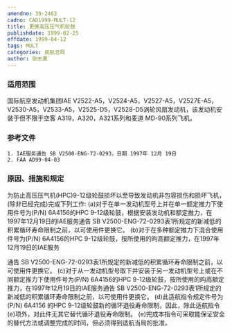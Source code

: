 ```yaml
---
amendno: 39-2463
cadno: CAD1999-MULT-12
title: 更换高压压气机轮鼓
publishdate: 1999-02-25
effdate: 1999-04-12
tags: MULT
categories: 民航总局
author: 张志勇
---
```


### 适用范围 
国际航空发动机集团IAE V2522-A5，V2524-A5，V2527-A5，V2527E-A5，V2530-A5，V2533-A5，V2525-D5，V2528-D5涡轮风扇发动机，该发动机安装于但不限于空客 A319，A320，A321系列和麦道 MD-90系列飞机。

### 参考文件
    1. IAE服务通告 SB V2500-ENG-72-0293，日期 1997年 12月 19日
    2. FAA AD99-04-03 

### 原因、措施和规定 
为防止高压压气机(HPC)9-12级轮鼓损坏以至导致发动机非包容损伤和损坏飞机，(除非已经完成)完成下列工作: 
(a)对于在单一发动机型号上并在单一额定推力下使用件号为(P/N) 6A4156的HPC 9-12级轮鼓，根据安装发动机和额定推力，在1997年12月19日的IAE服务通告 SB V2500-ENG-72-0293表1所规定的新减低的积累循环寿命限制之前，以可使用件更换它。 
    (b)对于在多种额定推力下混合使用件号为(P/N) 6A4156的HPC 9-12级轮鼓，按所使用的昀高额定推力，在1997年12月19日的IAE服务

       
通告 SB V2500-ENG-72-0293表1所规定的新减低的积累循环寿命限制之前，以可使用件更换它。 
(c)对于从一发动机型号取下并安装于另一发动机型号上或在不同额定推力下使用件号为(P/N) 6A4156的HPC 9-12级轮鼓，按所使用的昀高额定推力，在1997年12月19日的IAE服务通告 SB V2500-ENG-72-0293表1所规定的新减低的积累循环寿命限制之前，以可使用件更换它。 
(d)此适航指令规定件号为(P/N) 6A4156 的HPC 9-12级轮鼓新的循环退役寿命限制，因此，除此适航指令(e)项外，对此件无其它替代循环退役寿命限制。 
    (e)完成本指令可采取能保证安全的替代方法或调整完成的时间，但必须得到适航当局的批准。

